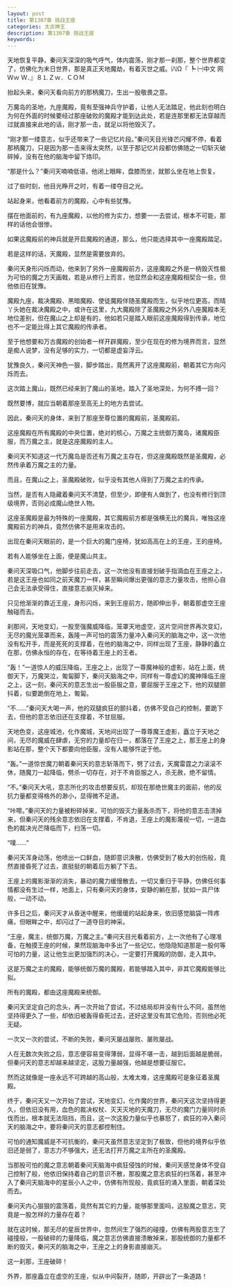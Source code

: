 ```yaml
---
layout: post
title: 第1307章 挑战王座
categories: 太古神王
description: 第1307章 挑战王座
keywords:
---
```


天地恢复平静，秦问天深深的吸气呼气，体内震荡，刚才那一刹那，整个世界都变了，仿佛化为末日世界，那是真正天地魔劫，有着灭世之威。㈧Ω『 ┡ ㈠中文  网Ｗｗ Ｗ．』８⒈Ｚｗ．ＣＯＭ

抬起头来，秦问天看向前方的那柄魔刀，生出一股敬畏之意。

万魔岛的圣地，九座魔殿，竟有至强神兵守护着，让他人无法踏足，他此刻也明白为何在外面的时候要经过那座破败的魔殿才能到达此处，若是连那里都无法穿越而过就直接来此地的话，刚才那一击，就足以将他毁灭了。

“刚才那一缕意志，似乎还带来了一些记忆片段。”秦问天目光锋芒闪耀不停，看着那柄魔刀，只是因为那一击来得太突然，以至于那记忆片段都仿佛随之一切斩灭破碎掉，没有在他的脑海中留下烙印。

“那是什么？”秦问天喃喃低语，他闭上眼眸，盘膝而坐，就那么坐在地上恢复。

过了些时刻，他目光睁开之时，有着一缕夺目之光。

站起身来，他看着前方的魔殿，心中有些犹豫。

摆在他面前的，有九座魔殿，以他的修为实力，想要一一去尝试，根本不可能，那样的话他会很惨。

如果这魔殿前的神兵就是开启魔殿的通道，那么，他只能选择其中一座魔殿踏足。

若是这样的话，天魔殿，显然是需要放弃的。

秦问天身形闪烁而动，他来到了另外一座魔殿前方，这座魔殿之外是一柄毁灭性极为可怕的魔之方天画戟，若是从修行上而言，他显然会和这座魔殿相契合一些，但他依旧在犹豫。

魔殿九座，裁决魔殿、黑暗魔殿、使徒魔殿伴随圣魔殿而生，似乎地位更高，而晴丫头她在裁决魔殿之中，或许在这里，九大魔殿除了圣魔殿之外另外八座魔殿本无地位差别，但在魔山之上却是有的，他如若只是踏入眼前这座魔殿得到传承，地位也不一定能比得上其它魔殿的传承者。

至于他想要和万古魔殿的创始者一样开辟魔殿，至少在现在的修为境界而言，显然是痴人说梦，没有足够的实力，一切都是虚妄浮云。

犹豫良久，秦问天神色一狠，脚步踏出，竟然离开了这座魔殿前，朝着其它方向闪烁而去。

这次踏上魔山，既然已经来到了魔山的圣地，踏入了圣地深处，为何不搏一回？

既然要博，就应当朝着那座至高无上的地方去尝试。

因此，秦问天的身体，来到了那座至尊位置的魔殿前，圣魔殿前。

这座魔殿在所有魔殿的中央位置，绝对的核心，万魔之主统御万魔岛，诸魔殿臣服，而万魔之主，就是这座魔殿的主人。

秦问天不知道这一代万魔岛是否还有万魔之主存在，但这座魔殿既然是圣魔殿，必然传承着万魔之主的力量。

而且，在魔山之上，圣魔殿破败，似乎没有其他人得到了万魔之主的传承。

当然，是否有人隐藏着秦问天不清楚，但至少，即便有人做到了，也没有修行到顶级境界，否则必成魔山绝世人物。

这座圣魔殿是最为特殊的一座魔殿，其它魔殿前方都是强横无比的魔兵，唯独这座魔殿前方的神兵，竟然仿佛不是用来攻击的。

出现在秦问天眼前的，是一个巨大的魔门座椅，犹如高高在上的王座，王的座椅。

若有人能够坐在上面，便是魔山共主。

秦问天深吸口气，他脚步往前走去，这一次他没有直接划破手指滴血在王座之上，若是这王座也如同之前天魔刀一样，甚至瞬间爆出更强的意志力量攻击，他担心自己会无法承受得住，直接意志崩灭掉来。

只见他渐渐的靠近王座，身形闪烁，来到王座前方，随即伸出手，朝着那虚空王座触碰而去。

刹那间，天地变幻，一股至强魔威降临，笼罩天地虚空，这片空间世界再次变幻，无尽的魔光笼罩而来，轰隆一声可怕的震荡力量冲入秦问天的脑海之中，这一次他没有松开手，而是死死的支撑着，在他的脑海之中，同样出现了王座，静静的矗立在那，仿佛永恒的存在，在等待着王座上的王者。

“轰！”一道惊人的威压降临，王座之上，出现了一尊魔神般的虚影，站在上面，统御天下，万魔哭泣，匍匐脚下，秦问天脑海之中，同样有一尊虚幻的魔神降临王座之上，这一刻，秦问天的意志生出一股臣服之意，要屈服于王座之下，他的双腿颤抖着，似要跪倒在地上，匍匐。

“不……”秦问天大喝一声，他的双腿疯狂的颤抖着，仿佛不受自己的控制，要跪下去，但他的意志依旧还在支撑着，不甘屈服。

天地色变，这座城池，化作魔城，天地间出现了一尊尊魔王虚影，矗立于天地之间，无尽的魔威在肆虐，无穷的力量却在归一，都落在了王座之上，那王座上的身影站在那，整个天下都要向他臣服，没有人能够忤逆于他。

“轰。”一道惊世魔刀朝着秦问天的意志斩落而下，劈了过去，天魔雷霆之力滚滚不休，随魔刀一起降临，劈杀一切存在，对于不肯臣服之人，杀无赦，绝不留情。

“不。”秦问天大吼，意志所化的攻击想要反抗，却现在那绝世魔主的面前，他的反抗力量都变得格外的渺小，显得微不足道。

“咔嚓。”秦问天的力量被粉碎掉来，可怕的毁灭力量轰杀而下，将他的意志击溃掉来，但秦问天的残余意志依旧在支撑着，不肯退，王座上的魔影蔑视一切，一道血色的裁决光芒降临而下，扫荡一切。

“噗……”

秦问天浑身动荡，他喷出一口鲜血，随即意识涣散，仿佛受到了极大的创伤般，竟然直接昏死了过去，直挺挺的朝着后方躺了下去。

王座上的魔影渐渐的消失，暴动的魔力缓慢散去，一切又重归于平静，仿佛任何事情都没有生过一样，地面上，只有秦问天的身体，安静的躺在那，犹如一具尸体般，一动不动。

许多日之后，秦问天才从昏迷中醒来，他缓缓的站起身来，依旧感觉脑袋一阵疼痛，但眼眸之中，却闪过了一道夺目的神采。

“王座，魔主，统御万魔，万魔之主。”秦问天目光看着前方，上一次他有了心理准备，在触摸王座的时候，果然现脑海中多出了一些记忆，他隐隐知道那是一股何等可怕的力量，这让他生出更加强烈的决心，一定要打开魔殿的防御，走入其中。

这是万魔之主的魔殿，能够统御万魔的魔殿，若能够踏入其中，非其它魔殿能够比拟。

所有的魔殿，都由这座魔殿来统御。

秦问天坚定自己的念头，再一次开始了尝试，不过结局却并没有什么不同，虽然他坚持得更久了一些，却依旧被轰得昏死过去，还好这里没有其它危险，否则他必死无疑。

一次又一次的尝试，不断的失败，秦问天屡战屡败、屡败屡战。

人在无数次失败之后，意志便容易变得薄弱，显得不堪一击，越到后面越是脆弱，但秦问天的意志却越来越坚定，这股力量越强，他越是想要征服它。

然而这就像是一座永远不可跨越的高山般，太难太难，这座魔殿可是象征着圣魔殿。

终于，秦问天又一次开始了尝试，天地变幻，化作魔的世界，秦问天这次坚持得更久，但依旧没有用，血色的裁决权杖、灭天灭地的天魔刀，无尽的魔门力量同时杀伐而出，根本就无法阻挡，而且，这一次这股力量似乎也暴怒了，疯狂的冲入秦问天的脑海之中，要将秦问天的意志都控制住。

可怕的通知魔威是不可抗衡的，秦问天虽然意志坚定到了极致，但他的境界似乎依旧还是弱了，意志力不够强大，还无法打开万魔之主所在的圣魔殿。

当那股可怕的魔之意志朝着秦问天脑海中疯狂侵蚀的时候，秦问天感觉身体不受自己控制了般，他依旧保持着自己的意识不散，那股魔之意志疯狂的扫荡着，甚至冲入了秦问天脑海中的星辰小人之中，仿佛有所现般，竟疯狂的涌入里面，朝着深处而去。

秦问天内心狠狠的震荡着，竟然有其它的力量，能够那里面吗，这股魔之意志，究竟是一股怎样的力量存在着？

就在这时候，那无尽的星辰世界中，忽然间生了强烈的碰撞，仿佛有两股意志生了碰撞般，一股破碎的力量降临，魔之意志仿佛直接溃散掉来，那股统御的力量都不断的毁灭，秦问天的脑海之中，王座之上的身影直接崩灭。

这一刹那，王座破碎！

外界，那座矗立在虚空的王座，似从中间裂开，随即，开辟出了一条道路！
